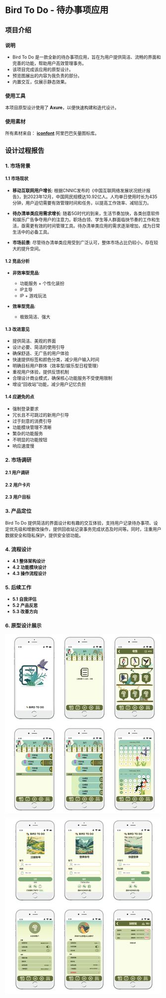 # Bird To Do - 待办事项应用

## 项目介绍

### 说明
- Bird To Do 是一款全新的待办事项应用，旨在为用户提供简洁、流畅的界面和完善的功能，帮助用户高效管理事务。
- 该项目完成该应用的原型设计。
- 预览图展出的内容为我负责的部分。
- 内置交互，仅展示静态效果。

### 使用工具

本项目原型设计使用了 **Axure**，以便快速构建和迭代设计。

### 使用素材

所有素材来自： [**iconfont**](https://www.iconfont.cn/search/index?searchType=icon&q=icon) 阿里巴巴矢量图标库。


## 设计过程报告

### 1. 市场背景

#### 1.1 市场现状

- **移动互联网用户增长**: 
  根据CNNIC发布的《中国互联网络发展状况统计报告》，到2023年12月，中国网民规模达10.92亿人。人均单日使用时长为435分钟，用户迫切需要有效管理时间和任务，以提高工作效率、减轻压力。

- **待办清单类应用需求增长**: 
  随着5G时代的到来，生活节奏加快，各类创意软件和娱乐广告争夺用户的注意力。职场白领、学生等人群面临快节奏的工作和生活，亟需更有效的时间管理工具。待办清单类应用的需求逐渐增加，成为日常生活中的必备工具。

- **市场前景**: 
  尽管待办清单类应用受到广泛认可，整体市场占比仍较小，存在较大的提升空间。

#### 1.2 竞品分析

- **非效率型竞品**:
  - 功能服务 + 个性化装扮
  - IP主导
  - IP + 游戏玩法

- **效率型竞品**:
  - 极致简洁、强大

#### 1.3 改进意见

- 提供简洁、美观的界面
- 设计必要、简洁的使用引导
- 确保舒适、无广告的用户体验
- 快速提供标签和颜色分类，减少用户输入时间
- 明确目标用户群体（效率型/娱乐型日程管理）
- 重视用户体验，提供反馈机制
- 合理设计商业模式，确保核心功能服务不受使用限制
- 增设“回收站”功能，减少用户记忆负担

#### 1.4 应避免的点

- 强制登录要求
- 冗长且不可跳过的新用户引导
- 过于刻意的消费引导
- 功能模块管理不清晰
- 繁杂的功能服务
- 不明显的功能按钮
- 响应速度慢

### 2. 市场调研

#### 2.1 用户调研
#### 2.2 用户卡片
#### 2.3 用户目标

### 3. 产品定位

Bird To Do 提供简洁的界面设计和有趣的交互体验，支持用户记录待办事项、设定优先级和增删改操作，提供回收站记录事务完成状态及时间等。同时，注重用户数据安全和隐私保护，提供安全锁功能。

### 4. 流程设计

- **4.1 整体架构设计**
- **4.2 功能模块设计**
- **4.3 操作流程设计**

### 5. 后续工作

- **5.1 自我评估**
- **5.2 产品反思**
- **5.3 改善方向**

### 6. 原型设计展示

![预览1](/preview/00preview.png)

![预览1](/preview/01preview.png)
